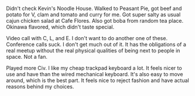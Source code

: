 Didn't check Kevin's Noodle House. Walked to Peasant Pie, got beef and potato for V, clam and tomato and curry for me. Got super salty as usual cajun chicken salad at Cafe Flores. Also got boba from random tea place. Okinawa flavored, which didn't taste special.

Video call with C, L, and E. I don't want to do another one of these. Conference calls suck. I don't get much out of it. It has the obligations of a real meetup without the real physical qualities of being next to people in space. Not a fan.

Played more Civ. I like my cheap trackpad keyboard a lot. It feels nicer to use and have than the wired mechanical keyboard. It's also easy to move around, which is the best part. It feels nice to reject fashion and have actual reasons behind my choices.
